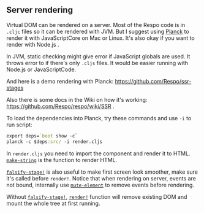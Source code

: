 
## Server rendering

Virtual DOM can be rendered on a server.
Most of the Respo code is in `.cljc` files so it can be rendered with JVM.
But I suggest using [Planck][planck] to render it with JavaScriptCore on Mac or Linux.
It's also okay if you want to render with Node.js .

[planck]: http://planck-repl.org/

In JVM, static checking might give error if JavaScript globals are used.
It throws error to if there's only `.cljs` files.
It would be easier running with Node.js or JavaScriptCode.

And here is a demo rendering with Planck: https://github.com/Respo/ssr-stages

Also there is some docs in the Wiki on how it's working:
https://github.com/Respo/respo/wiki/SSR .

To load the dependencies into Planck, try these commands and use `-i` to run script:

```clojure
export deps=`boot show -c`
planck -c $deps:src/ -i render.cljs
```

In `render.cljs` you need to import the component and render it to HTML.
[`make-string`](/docs/make-string.html) is the function to render HTML.

[`falsify-stage!`](/docs/falsify-stage!.html) is also useful to make first screen look smoother, make sure it's called before `render!`.
Notice that when rendering on server, events are not bound,
internally use [`mute-element`](/docs/mute-element.html) to remove events before rendering.

Without [`falsify-stage!`](/docs/falsify-stage!.html), [`render!`](/docs/render!.html) function will remove existing DOM and mount the whole tree at first running.
